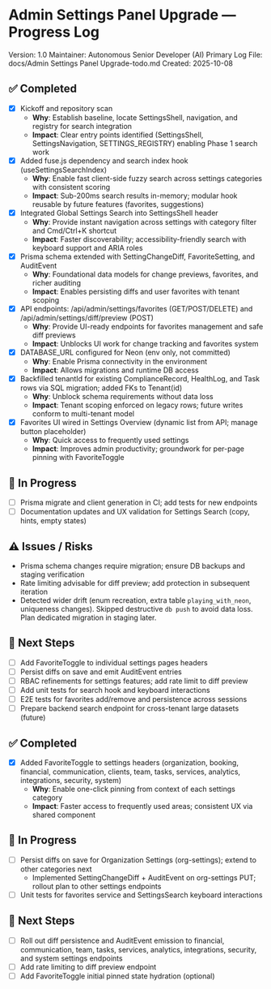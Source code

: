 # Admin Settings Panel Upgrade — Progress Log

Version: 1.0
Maintainer: Autonomous Senior Developer (AI)
Primary Log File: docs/Admin Settings Panel Upgrade-todo.md
Created: 2025-10-08

## ✅ Completed
- [x] Kickoff and repository scan
  - **Why**: Establish baseline, locate SettingsShell, navigation, and registry for search integration
  - **Impact**: Clear entry points identified (SettingsShell, SettingsNavigation, SETTINGS_REGISTRY) enabling Phase 1 search work
- [x] Added fuse.js dependency and search index hook (useSettingsSearchIndex)
  - **Why**: Enable fast client-side fuzzy search across settings categories with consistent scoring
  - **Impact**: Sub-200ms search results in-memory; modular hook reusable by future features (favorites, suggestions)
- [x] Integrated Global Settings Search into SettingsShell header
  - **Why**: Provide instant navigation across settings with category filter and Cmd/Ctrl+K shortcut
  - **Impact**: Faster discoverability; accessibility-friendly search with keyboard support and ARIA roles
- [x] Prisma schema extended with SettingChangeDiff, FavoriteSetting, and AuditEvent
  - **Why**: Foundational data models for change previews, favorites, and richer auditing
  - **Impact**: Enables persisting diffs and user favorites with tenant scoping
- [x] API endpoints: /api/admin/settings/favorites (GET/POST/DELETE) and /api/admin/settings/diff/preview (POST)
  - **Why**: Provide UI-ready endpoints for favorites management and safe diff previews
  - **Impact**: Unblocks UI work for change tracking and favorites system
- [x] DATABASE_URL configured for Neon (env only, not committed)
  - **Why**: Enable Prisma connectivity in the environment
  - **Impact**: Allows migrations and runtime DB access
- [x] Backfilled tenantId for existing ComplianceRecord, HealthLog, and Task rows via SQL migration; added FKs to Tenant(id)
  - **Why**: Unblock schema requirements without data loss
  - **Impact**: Tenant scoping enforced on legacy rows; future writes conform to multi-tenant model
- [x] Favorites UI wired in Settings Overview (dynamic list from API; manage button placeholder)
  - **Why**: Quick access to frequently used settings
  - **Impact**: Improves admin productivity; groundwork for per-page pinning with FavoriteToggle

## 🚧 In Progress
- [ ] Prisma migrate and client generation in CI; add tests for new endpoints
- [ ] Documentation updates and UX validation for Settings Search (copy, hints, empty states)

## ⚠️ Issues / Risks
- Prisma schema changes require migration; ensure DB backups and staging verification
- Rate limiting advisable for diff preview; add protection in subsequent iteration
- Detected wider drift (enum recreation, extra table `playing_with_neon`, uniqueness changes). Skipped destructive `db push` to avoid data loss. Plan dedicated migration in staging later.

## 🔧 Next Steps
- [ ] Add FavoriteToggle to individual settings pages headers
- [ ] Persist diffs on save and emit AuditEvent entries
- [ ] RBAC refinements for settings features; add rate limit to diff preview
- [ ] Add unit tests for search hook and keyboard interactions
- [ ] E2E tests for favorites add/remove and persistence across sessions
- [ ] Prepare backend search endpoint for cross-tenant large datasets (future)

## ✅ Completed
- [x] Added FavoriteToggle to settings headers (organization, booking, financial, communication, clients, team, tasks, services, analytics, integrations, security, system)
  - **Why**: Enable one-click pinning from context of each settings category
  - **Impact**: Faster access to frequently used areas; consistent UX via shared component

## 🚧 In Progress
- [ ] Persist diffs on save for Organization Settings (org-settings); extend to other categories next
  - Implemented SettingChangeDiff + AuditEvent on org-settings PUT; rollout plan to other settings endpoints
- [ ] Unit tests for favorites service and SettingsSearch keyboard interactions

## 🔧 Next Steps
- [ ] Roll out diff persistence and AuditEvent emission to financial, communication, team, tasks, services, analytics, integrations, security, and system settings endpoints
- [ ] Add rate limiting to diff preview endpoint
- [ ] Add FavoriteToggle initial pinned state hydration (optional)
